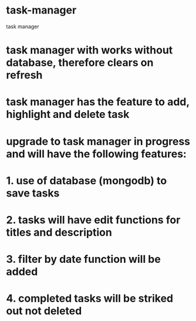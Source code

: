 # task-manager
 task manager


# task manager with works without database, therefore clears on refresh
# task manager has the feature to add, highlight and delete task

# upgrade to task manager in progress and will have the following features:
# 1. use of database (mongodb) to save tasks
# 2. tasks will have edit functions for titles and description
# 3. filter by date function will be added
# 4. completed tasks will be striked out not deleted
